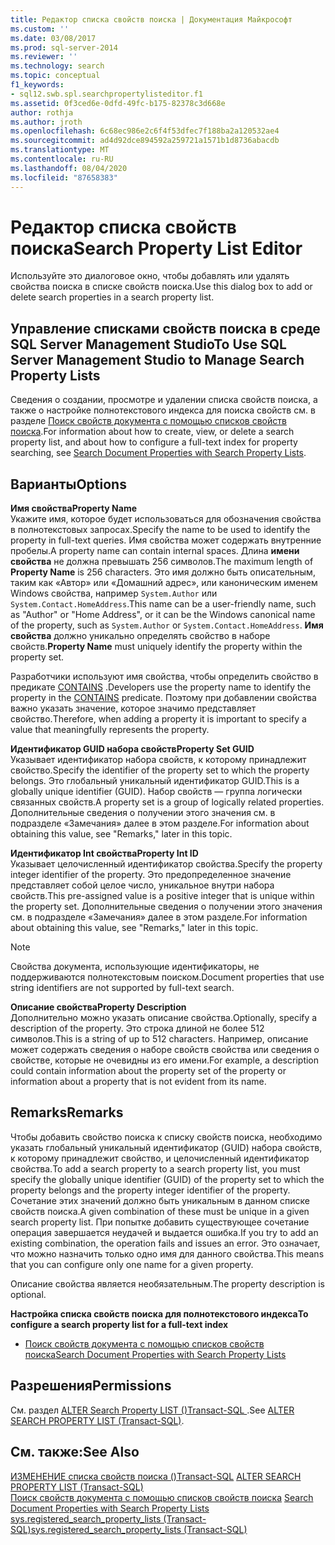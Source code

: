 ```yaml
---
title: Редактор списка свойств поиска | Документация Майкрософт
ms.custom: ''
ms.date: 03/08/2017
ms.prod: sql-server-2014
ms.reviewer: ''
ms.technology: search
ms.topic: conceptual
f1_keywords:
- sql12.swb.spl.searchpropertylisteditor.f1
ms.assetid: 0f3ced6e-0dfd-49fc-b175-82378c3d668e
author: rothja
ms.author: jroth
ms.openlocfilehash: 6c68ec986e2c6f4f53dfec7f188ba2a120532ae4
ms.sourcegitcommit: ad4d92dce894592a259721a1571b1d8736abacdb
ms.translationtype: MT
ms.contentlocale: ru-RU
ms.lasthandoff: 08/04/2020
ms.locfileid: "87658383"
---
```

# <a name="search-property-list-editor"></a><span data-ttu-id="b540c-102">Редактор списка свойств поиска</span><span class="sxs-lookup"><span data-stu-id="b540c-102">Search Property List Editor</span></span>
  <span data-ttu-id="b540c-103">Используйте это диалоговое окно, чтобы добавлять или удалять свойства поиска в списке свойств поиска.</span><span class="sxs-lookup"><span data-stu-id="b540c-103">Use this dialog box to add or delete search properties in a search property list.</span></span>  
  
## <a name="to-use-sql-server-management-studio-to-manage-search-property-lists"></a><span data-ttu-id="b540c-104">Управление списками свойств поиска в среде SQL Server Management Studio</span><span class="sxs-lookup"><span data-stu-id="b540c-104">To Use SQL Server Management Studio to Manage Search Property Lists</span></span>  
 <span data-ttu-id="b540c-105">Сведения о создании, просмотре и удалении списка свойств поиска, а также о настройке полнотекстового индекса для поиска свойств см. в разделе [Поиск свойств документа с помощью списков свойств поиска](../relational-databases/search/search-document-properties-with-search-property-lists.md).</span><span class="sxs-lookup"><span data-stu-id="b540c-105">For information about how to create, view, or delete a search property list, and about how to configure a full-text index for property searching, see [Search Document Properties with Search Property Lists](../relational-databases/search/search-document-properties-with-search-property-lists.md).</span></span>  
  
## <a name="options"></a><span data-ttu-id="b540c-106">Варианты</span><span class="sxs-lookup"><span data-stu-id="b540c-106">Options</span></span>  
 <span data-ttu-id="b540c-107">**Имя свойства**</span><span class="sxs-lookup"><span data-stu-id="b540c-107">**Property Name**</span></span>  
 <span data-ttu-id="b540c-108">Укажите имя, которое будет использоваться для обозначения свойства в полнотекстовых запросах.</span><span class="sxs-lookup"><span data-stu-id="b540c-108">Specify the name to be used to identify the property in full-text queries.</span></span> <span data-ttu-id="b540c-109">Имя свойства может содержать внутренние пробелы.</span><span class="sxs-lookup"><span data-stu-id="b540c-109">A property name can contain internal spaces.</span></span> <span data-ttu-id="b540c-110">Длина **имени свойства** не должна превышать 256 символов.</span><span class="sxs-lookup"><span data-stu-id="b540c-110">The maximum length of **Property Name** is 256 characters.</span></span> <span data-ttu-id="b540c-111">Это имя должно быть описательным, таким как «Автор» или «Домашний адрес», или каноническим именем Windows свойства, например `System.Author` или `System.Contact.HomeAddress`.</span><span class="sxs-lookup"><span data-stu-id="b540c-111">This name can be a user-friendly name, such as "Author" or "Home Address", or it can be the Windows canonical name of the property, such as `System.Author` or `System.Contact.HomeAddress`.</span></span> <span data-ttu-id="b540c-112">**Имя свойства** должно уникально определять свойство в наборе свойств.</span><span class="sxs-lookup"><span data-stu-id="b540c-112">**Property Name** must uniquely identify the property within the property set.</span></span>  
  
 <span data-ttu-id="b540c-113">Разработчики используют имя свойства, чтобы определить свойство в предикате [CONTAINS](/sql/t-sql/queries/contains-transact-sql) .</span><span class="sxs-lookup"><span data-stu-id="b540c-113">Developers use the property name to identify the property in the [CONTAINS](/sql/t-sql/queries/contains-transact-sql) predicate.</span></span> <span data-ttu-id="b540c-114">Поэтому при добавлении свойства важно указать значение, которое значимо представляет свойство.</span><span class="sxs-lookup"><span data-stu-id="b540c-114">Therefore, when adding a property it is important to specify a value that meaningfully represents the property.</span></span>  
  
 <span data-ttu-id="b540c-115">**Идентификатор GUID набора свойств**</span><span class="sxs-lookup"><span data-stu-id="b540c-115">**Property Set GUID**</span></span>  
 <span data-ttu-id="b540c-116">Указывает идентификатор набора свойств, к которому принадлежит свойство.</span><span class="sxs-lookup"><span data-stu-id="b540c-116">Specify the identifier of the property set to which the property belongs.</span></span> <span data-ttu-id="b540c-117">Это глобальный уникальный идентификатор GUID.</span><span class="sxs-lookup"><span data-stu-id="b540c-117">This is a globally unique identifier (GUID).</span></span> <span data-ttu-id="b540c-118">Набор свойств — группа логически связанных свойств.</span><span class="sxs-lookup"><span data-stu-id="b540c-118">A property set is a group of logically related properties.</span></span> <span data-ttu-id="b540c-119">Дополнительные сведения о получении этого значения см. в подразделе «Замечания» далее в этом разделе.</span><span class="sxs-lookup"><span data-stu-id="b540c-119">For information about obtaining this value, see "Remarks," later in this topic.</span></span>  
  
 <span data-ttu-id="b540c-120">**Идентификатор Int свойства**</span><span class="sxs-lookup"><span data-stu-id="b540c-120">**Property Int ID**</span></span>  
 <span data-ttu-id="b540c-121">Указывает целочисленный идентификатор свойства.</span><span class="sxs-lookup"><span data-stu-id="b540c-121">Specify the property integer identifier of the property.</span></span> <span data-ttu-id="b540c-122">Это предопределенное значение представляет собой целое число, уникальное внутри набора свойств.</span><span class="sxs-lookup"><span data-stu-id="b540c-122">This pre-assigned value is a positive integer that is unique within the property set.</span></span> <span data-ttu-id="b540c-123">Дополнительные сведения о получении этого значения см. в подразделе «Замечания» далее в этом разделе.</span><span class="sxs-lookup"><span data-stu-id="b540c-123">For information about obtaining this value, see "Remarks," later in this topic.</span></span>  
  
> [!NOTE]  
>  <span data-ttu-id="b540c-124">Свойства документа, использующие идентификаторы, не поддерживаются полнотекстовым поиском.</span><span class="sxs-lookup"><span data-stu-id="b540c-124">Document properties that use string identifiers are not supported by full-text search.</span></span>  
  
 <span data-ttu-id="b540c-125">**Описание свойства**</span><span class="sxs-lookup"><span data-stu-id="b540c-125">**Property Description**</span></span>  
 <span data-ttu-id="b540c-126">Дополнительно можно указать описание свойства.</span><span class="sxs-lookup"><span data-stu-id="b540c-126">Optionally, specify a description of the property.</span></span> <span data-ttu-id="b540c-127">Это строка длиной не более 512 символов.</span><span class="sxs-lookup"><span data-stu-id="b540c-127">This is a string of up to 512 characters.</span></span> <span data-ttu-id="b540c-128">Например, описание может содержать сведения о наборе свойств свойства или сведения о свойстве, которые не очевидны из его имени.</span><span class="sxs-lookup"><span data-stu-id="b540c-128">For example, a description could contain information about the property set of the property or information about a property that is not evident from its name.</span></span>  
  
## <a name="remarks"></a><span data-ttu-id="b540c-129">Remarks</span><span class="sxs-lookup"><span data-stu-id="b540c-129">Remarks</span></span>  
 <span data-ttu-id="b540c-130">Чтобы добавить свойство поиска к списку свойств поиска, необходимо указать глобальный уникальный идентификатор (GUID) набора свойств, к которому принадлежит свойство, и целочисленный идентификатор свойства.</span><span class="sxs-lookup"><span data-stu-id="b540c-130">To add a search property to a search property list, you must specify the globally unique identifier (GUID) of the property set to which the property belongs and the property integer identifier of the property.</span></span> <span data-ttu-id="b540c-131">Сочетание этих значений должно быть уникальным в данном списке свойств поиска.</span><span class="sxs-lookup"><span data-stu-id="b540c-131">A given combination of these must be unique in a given search property list.</span></span> <span data-ttu-id="b540c-132">При попытке добавить существующее сочетание операция завершается неудачей и выдается ошибка.</span><span class="sxs-lookup"><span data-stu-id="b540c-132">If you try to add an existing combination, the operation fails and issues an error.</span></span> <span data-ttu-id="b540c-133">Это означает, что можно назначить только одно имя для данного свойства.</span><span class="sxs-lookup"><span data-stu-id="b540c-133">This means that you can configure only one name for a given property.</span></span>  
  
 <span data-ttu-id="b540c-134">Описание свойства является необязательным.</span><span class="sxs-lookup"><span data-stu-id="b540c-134">The property description is optional.</span></span>  
  
 <span data-ttu-id="b540c-135">**Настройка списка свойств поиска для полнотекстового индекса**</span><span class="sxs-lookup"><span data-stu-id="b540c-135">**To configure a search property list for a full-text index**</span></span>  
  
-   [<span data-ttu-id="b540c-136">Поиск свойств документа с помощью списков свойств поиска</span><span class="sxs-lookup"><span data-stu-id="b540c-136">Search Document Properties with Search Property Lists</span></span>](../relational-databases/search/search-document-properties-with-search-property-lists.md)  
  
## <a name="permissions"></a><span data-ttu-id="b540c-137">Разрешения</span><span class="sxs-lookup"><span data-stu-id="b540c-137">Permissions</span></span>  
 <span data-ttu-id="b540c-138">См. раздел [ALTER Search Property LIST &#40;&#41;Transact-SQL ](/sql/t-sql/statements/alter-search-property-list-transact-sql).</span><span class="sxs-lookup"><span data-stu-id="b540c-138">See [ALTER SEARCH PROPERTY LIST &#40;Transact-SQL&#41;](/sql/t-sql/statements/alter-search-property-list-transact-sql).</span></span>  
  
## <a name="see-also"></a><span data-ttu-id="b540c-139">См. также:</span><span class="sxs-lookup"><span data-stu-id="b540c-139">See Also</span></span>  
 <span data-ttu-id="b540c-140">[ИЗМЕНЕНИЕ списка свойств поиска &#40;&#41;Transact-SQL](/sql/t-sql/statements/alter-search-property-list-transact-sql) </span><span class="sxs-lookup"><span data-stu-id="b540c-140">[ALTER SEARCH PROPERTY LIST &#40;Transact-SQL&#41;](/sql/t-sql/statements/alter-search-property-list-transact-sql) </span></span>  
 <span data-ttu-id="b540c-141">[Поиск свойств документа с помощью списков свойств поиска](../relational-databases/search/search-document-properties-with-search-property-lists.md) </span><span class="sxs-lookup"><span data-stu-id="b540c-141">[Search Document Properties with Search Property Lists](../relational-databases/search/search-document-properties-with-search-property-lists.md) </span></span>  
 [<span data-ttu-id="b540c-142">sys.registered_search_property_lists (Transact-SQL)</span><span class="sxs-lookup"><span data-stu-id="b540c-142">sys.registered_search_property_lists &#40;Transact-SQL&#41;</span></span>](/sql/relational-databases/system-catalog-views/sys-registered-search-property-lists-transact-sql)  
  
  
